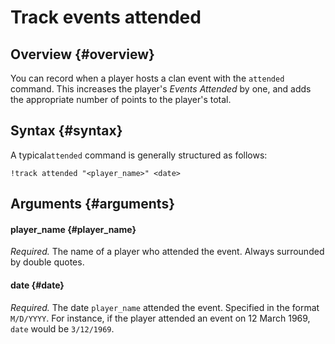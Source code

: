 # Track events attended

## Overview {#overview}

You can record when a player hosts a clan event with the `attended` command. This increases the player's _Events Attended_ by one, and adds the appropriate number of points to the player's total.

## Syntax {#syntax}

A typical`attended` command is generally structured as follows:

```text
!track attended "<player_name>" <date>
```

## Arguments {#arguments}

#### player\_name {#player_name}

_Required._ The name of a player who attended the event. Always surrounded by double quotes.

#### date {#date}

_Required._ The date `player_name` attended the event. Specified in the format `M/D/YYYY`. For instance, if the player attended an event on 12 March 1969, `date` would be `3/12/1969`.  


